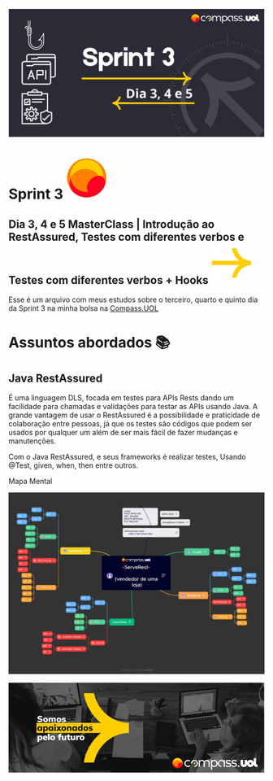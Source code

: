 ![Sprint 3, dia 3, 4 e 5](img/readMeImg/S3d345Banner.svg)

# Sprint 3 ![Logo](img/readMeImg/smalllogouol.svg)
## Dia 3, 4 e 5 MasterClass | Introdução ao RestAssured, Testes com diferentes verbos e Testes com diferentes verbos + Hooks ![Logo2](img/readMeImg/sd.svg)
Esse é um arquivo com meus estudos sobre o terceiro, quarto e quinto dia da Sprint 3 na minha bolsa na [Compass.UOL](https://compass.uol/en/about-us/)


# Assuntos abordados 📚

## Java RestAssured
É uma linguagem DLS, focada em testes para APIs Rests dando um facilidade para chamadas e validações para testar as APIs usando Java. A grande vantagem de usar o RestAssured é a possibilidade e praticidade de colaboração entre pessoas, já que os testes são códigos que podem ser usados por qualquer um além de ser mais fácil de fazer mudanças e manutenções.

Com o Java RestAssured, e seus frameworks é realizar testes, Usando @Test, given, when, then entre outros.

Mapa Mental

![Mapa Mental](img/ServerRest-Map%201%20pro.png)

![Rodapé](img/readMeImg/rodape.png)
